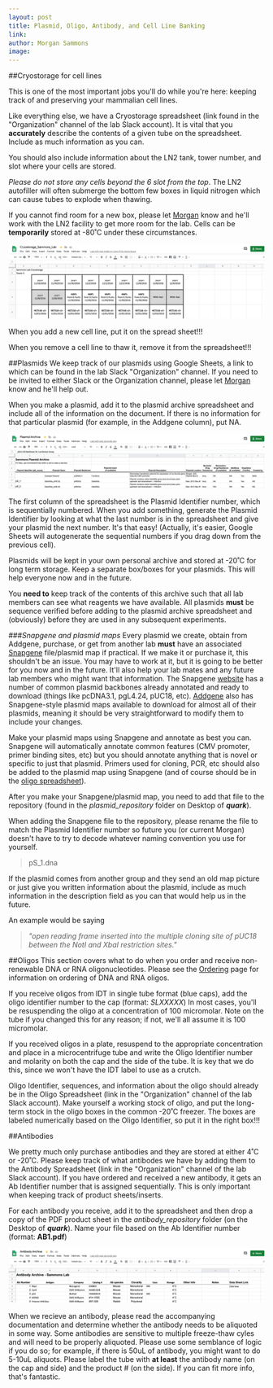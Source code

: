 ```yaml
---
layout: post
title: Plasmid, Oligo, Antibody, and Cell Line Banking
link: 
author: Morgan Sammons
image: 
---
```


##Cryostorage for cell lines

This is one of the most important jobs you'll do while you're here: keeping track of and preserving your mammalian cell lines. 

Like everything else, we have a Cryostorage spreadsheet (link found in the "Organization" channel of the lab Slack account). It is vital that you **accurately** describe the contents of a given tube on the spreadsheet. Include as much information as you can. 

You should also include information about the LN2 tank, tower number, and slot where your cells are stored. 

*_Please do not store any cells beyond the 6 slot from the top_*. The LN2 autofiller will often submerge the bottom few boxes in liquid nitrogen which can cause tubes to explode when thawing.

If you cannot find room for a new box, please let [Morgan](/team/morgan-sammons) know and he'll work with the LN2 facility to get more room for the lab. Cells can be **temporarily** stored at -80˚C under these circumstances. 

![](/images/misc/labmanual/cryo.png)

When you add a new cell line, put it on the spread sheet!!!

When you remove a cell line to thaw it, remove it from the spreadsheet!!!


##Plasmids
We keep track of our plasmids using Google Sheets, a link to which can be found in the lab Slack "Organization" channel. If you need to be invited to either Slack or the Organization channel, please let [Morgan](/team/morgan-sammons) know and he'll help out. 

When you make a plasmid, add it to the plasmid archive spreadsheet and include all of the information on the document. If there is no information for that particular plasmid (for example, in the Addgene column), put NA. 

![](/images/misc/labmanual/plasmid_archive.png)


The first column of the spreadsheet is the Plasmid Identifier number, which is sequentially numbered. When you add something, generate the Plasmid Identifier by looking at what the last number is in the spreadsheet and give your plasmid the next number. It's that easy! (Actually, it's easier, Google Sheets will autogenerate the sequential numbers if you drag down from the previous cell). 

Plasmids will be kept in your own personal archive and stored at -20˚C for long term storage. Keep a separate box/boxes for your plasmids. This will help everyone now and in the future. 

You **need to** keep track of the contents of this archive such that all lab members can see what reagents we have available. All plasmids **must** be sequence verified before adding to the plasmid archive spreadsheet and (obviously) before they are used in any subsequent experiments. 

###_Snapgene and plasmid maps_
Every plasmid we create, obtain from Addgene, purchase, or get from another lab **must** have an associated [Snapgene](www.snapgene.com) file/plasmid map if practical. If we make it or purchase it, this shouldn't be an issue. You may have to work at it, but it is going to be better for you now and in the future. It'll also help your lab mates and any future lab members who might want that information. The Snapgene [website](www.snapgene.com/resources/plasmid-files/) has a number of common plasmid backbones already annotated and ready to download (things like pcDNA3.1, pgL4.24, pUC18, etc). [Addgene](www.adgene.com) also has Snapgene-style plasmid maps available to download for almost all of their plasmids, meaning it should be very straightforward to modify them to include your changes. 

Make your plasmid maps using Snapgene and annotate as best you can. Snapgene will automatically annotate common features (CMV promoter, primer binding sites, etc) but you should annotate anything that is novel or specific to just that plasmid. Primers used for cloning, PCR, etc should also be added to the plasmid map using Snapgene (and of course should be in the [oligo spreadsheet](/misc/labmanual/ordering)).

After you make your Snapgene/plasmid map, you need to add that file to the repository (found in the *plasmid_repository* folder on Desktop of **_quark_**). 

When adding the Snapgene file to the repository, please rename the file to match the Plasmid Identifier number so future you (or current Morgan) doesn't have to try to decode whatever naming convention you use for yourself. 

>pS_1.dna

If the plasmid comes from another group and they send an old map picture or just give you written information about the plasmid, include as much information in the description field as you can that would help us in the future. 

An example would be saying 

> *"open reading frame inserted into the multiple cloning site of pUC18 between the NotI and XbaI restriction sites."*


##Oligos
This section covers what to do when you order and receive non-renewable DNA or RNA oligonucleotides. Please see the [Ordering](/images/misc/labmanual/ordering) page for information on ordering of DNA and RNA oligos. 

If you receive oligos from IDT in single tube format (blue caps), add the oligo identifier number to the cap (format: *SLXXXXX*) In most cases, you'll be resuspending the oligo at a concentration of 100 micromolar. Note on the tube if you changed this for any reason; if not, we'll all assume it is 100 micromolar. 

If you received oligos in a plate, resuspend to the appropriate concentration and place in a microcentrifuge tube and write the Oligo Identifier number and molarity on both the cap and the side of the tube. It is key that we do this, since we won't have the IDT label to use as a crutch. 

Oligo Identifier, sequences, and information about the oligo should already be in the Oligo Spreadsheet (link in the "Organization" channel of the lab Slack account). Make yourself a working stock of oligo, and put the long-term stock in the oligo boxes in the common -20˚C freezer. The boxes are labeled numerically based on the Oligo Identifier, so put it in the right box!!!

##Antibodies

We pretty much only purchase antibodies and they are stored at either 4˚C or -20˚C. Please keep track of what antibodes we have by adding them to the Antibody Spreadsheet (link in the "Organization" channel of the lab Slack account). If you have ordered and received a new antibody, it gets an Ab Identifier number that is assigned sequentially. This is only important when keeping track of product sheets/inserts. 

For each antibody you receive, add it to the spreadsheet and then drop a copy of the PDF product sheet in the *antibody_repository* folder (on the Desktop of **_quark_**). Name your file based on the Ab Identifier number (format: **AB1.pdf**)

![](/images/misc/labmanual/antibody.png)

When we recieve an antibody, please read the accompanying documentation and determine whether the antibody needs to be aliquoted in some way. Some antibodies are sensitive to multiple freeze-thaw cyles and will need to be properly aliquoted. Please use some semblance of logic if you do so; for example, if there is 50uL of antibody, you might want to do 5-10uL aliquots. Please label the tube with **at least** the antibody name (on the cap and side) and the product # (on the side). If you can fit more info, that's fantastic. 









